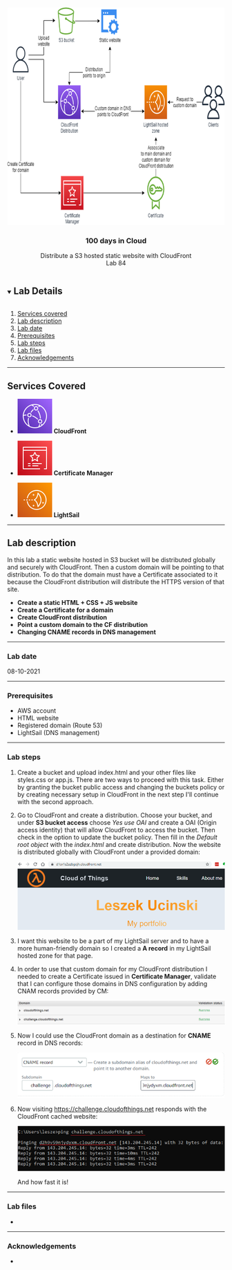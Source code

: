 <br />

<p align="center">
  <a href="img/">
    <img src="img/diagram.png" alt="cloudofthings" width="755" height="504">
  </a>

  <h3 align="center">100 days in Cloud</h3>

<p align="center">
    Distribute a S3 hosted static website with CloudFront
    <br />
    Lab 84
    <br />
  </p>




</p>

<details open="open">
  <summary><h2 style="display: inline-block">Lab Details</h2></summary>
  <ol>
    <li><a href="#services-covered">Services covered</a>
    <li><a href="#lab-description">Lab description</a></li>
    </li>
    <li><a href="#lab-date">Lab date</a></li>
    <li><a href="#prerequisites">Prerequisites</a></li>    
    <li><a href="#lab-steps">Lab steps</a></li>
    <li><a href="#lab-files">Lab files</a></li>
    <li><a href="#acknowledgements">Acknowledgements</a></li>
  </ol>
</details>

---

## Services Covered
* ![cloudfront](/images/CloudFront.png) **CloudFront**

* ![CM](./images/CertificateManager.png) **Certificate Manager**

* ![LightSail](./images/LightSail.png) **LightSail**

---

## Lab description
In this lab a static website hosted in S3 bucket will be distributed globally and securely with CloudFront. Then a custom domain will be pointing to that distribution. To do that the domain must have a Certificate associated to it because the CloudFront distribution will distribute the HTTPS version of that site.


* **Create a static HTML + CSS + JS website**
* **Create a Certificate for a domain**
* **Create CloudFront distribution**
* **Point a custom domain to the CF distribution**
* **Changing CNAME records in DNS management**

---

### Lab date
08-10-2021

---

### Prerequisites
* AWS account
* HTML website
* Registered domain (Route 53)
* LightSail (DNS management)

---

### Lab steps
1. Create a bucket and upload index.html and your other files like styles.css or app.js. There are two ways to proceed with this task. Either by granting the bucket public access and changing the buckets policy or by creating necessary setup in CloudFront in the next step I'll continue with the second approach.

2. Go to CloudFront and create a distribution. Choose your bucket, and under **S3 bucket access** choose *Yes use OAI* and create a OAI (Origin access identity) that will allow CloudFront to access the bucket. Then check in the option to update the bucket policy. Then fill in the *Default root object* with the *index.html* and create distribution. Now the website is distributed globally with CloudFront under a provided domain:

   ![cloudfront](img/cloudfront.png)

3. I want this website to be a part of my LightSail server and to have a more human-friendly domain so I created a **A record** in my LightSail hosted zone for that page. 

4. In order to use that custom domain for my CloudFront distribution I needed to create a Certificate issued in **Certificate Manager**, validate that I can configure those domains in DNS configuration by adding CNAM records provided by CM:

   ![validation](img/validation.png)

5. Now I could use the CloudFront domain as a destination for **CNAME** record in DNS records:

   ![cname](img/cname.png)

6. Now visiting https://challenge.cloudofthings.net responds with the CloudFront cached website:

   ![ping](img/ping.png)

   And how fast it is! 


---
### Lab files

* 

---

### Acknowledgements

* 


